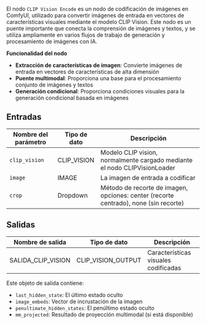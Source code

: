 El nodo `CLIP Vision Encode` es un nodo de codificación de imágenes en ComfyUI, utilizado para convertir imágenes de entrada en vectores de características visuales mediante el modelo CLIP Vision. Este nodo es un puente importante que conecta la comprensión de imágenes y textos, y se utiliza ampliamente en varios flujos de trabajo de generación y procesamiento de imágenes con IA.

**Funcionalidad del nodo**

- **Extracción de características de imagen**: Convierte imágenes de entrada en vectores de características de alta dimensión
- **Puente multimodal**: Proporciona una base para el procesamiento conjunto de imágenes y textos
- **Generación condicional**: Proporciona condiciones visuales para la generación condicional basada en imágenes

## Entradas

| Nombre del parámetro | Tipo de dato   | Descripción                                                      |
| -------------------- | -------------  | --------------------------------------------------------------- |
| `clip_vision`        | CLIP_VISION    | Modelo CLIP vision, normalmente cargado mediante el nodo CLIPVisionLoader |
| `image`              | IMAGE          | La imagen de entrada a codificar                                 |
| `crop`               | Dropdown       | Método de recorte de imagen, opciones: center (recorte centrado), none (sin recorte) |

## Salidas

| Nombre de salida     | Tipo de dato         | Descripción                |
| -------------------- | ------------------- | -------------------------- |
| SALIDA_CLIP_VISION   | CLIP_VISION_OUTPUT  | Características visuales codificadas    |

Este objeto de salida contiene:
- `last_hidden_state`: El último estado oculto
- `image_embeds`: Vector de incrustación de la imagen
- `penultimate_hidden_states`: El penúltimo estado oculto
- `mm_projected`: Resultado de proyección multimodal (si está disponible)
